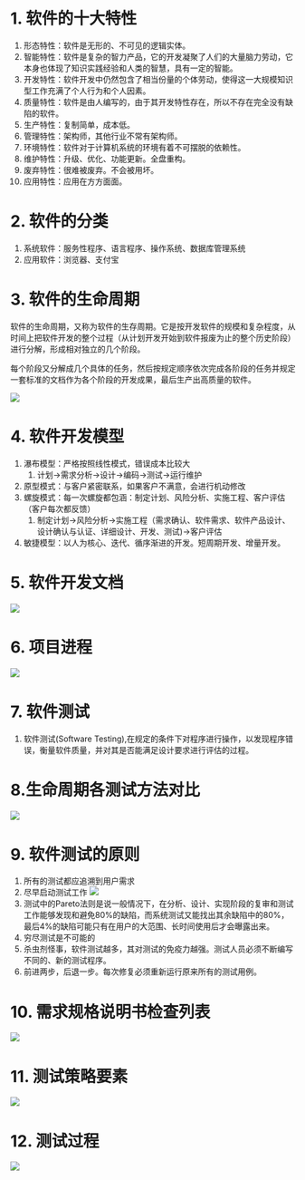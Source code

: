 # 1. 软件的十大特性

1. 形态特性：软件是无形的、不可见的逻辑实体。
2. 智能特性：软件是复杂的智力产品，它的开发凝聚了人们的大量脑力劳动，它本身也体现了知识实践经验和人类的智慧，具有一定的智能。
3. 开发特性：软件开发中仍然包含了相当份量的个体劳动，使得这一大规模知识型工作充满了个人行为和个人因素。
4. 质量特性：软件是由人编写的，由于其开发特性存在，所以不存在完全没有缺陷的软件。
5. 生产特性：复制简单，成本低。
6. 管理特性：架构师，其他行业不常有架构师。
7. 环境特性：软件对于计算机系统的环境有着不可摆脱的依赖性。
8. 维护特性：升级、优化、功能更新。全盘重构。
9. 废弃特性：很难被废弃。不会被用坏。
10. 应用特性：应用在方方面面。

# 2. 软件的分类
1. 系统软件：服务性程序、语言程序、操作系统、数据库管理系统
2. 应用软件：浏览器、支付宝

# 3. 软件的生命周期

软件的生命周期，又称为软件的生存周期。它是按开发软件的规模和复杂程度，从时间上把软件开发的整个过程（从计划开发开始到软件报废为止的整个历史阶段）进行分解，形成相对独立的几个阶段。

每个阶段又分解成几个具体的任务，然后按规定顺序依次完成各阶段的任务并规定一套标准的文档作为各个阶段的开发成果，最后生产出高质量的软件。

![](../youdaonote-images/Pasted%20image%2020231120220902.png)

# 4. 软件开发模型
1. 瀑布模型：严格按照线性模式，错误成本比较大
	1. 计划->需求分析->设计->编码->测试->运行维护
2. 原型模式：与客户紧密联系，如果客户不满意，会进行机动修改
3. 螺旋模式：每一次螺旋都包涵：制定计划、风险分析、实施工程、客户评估（客户每次都反馈）
	1. 制定计划→风险分析→实施工程（需求确认、软件需求、软件产品设计、设计确认与认证、详细设计、开发、测试)→客户评估
4. 敏捷模型：以人为核心、迭代、循序渐进的开发。短周期开发、增量开发。

# 5. 软件开发文档

![](../youdaonote-images/Pasted%20image%2020231120230441.png)

# 6. 项目进程

![](../youdaonote-images/Pasted%20image%2020231121000712.png)

# 7. 软件测试
1. 软件测试(Software Testing),在规定的条件下对程序进行操作，以发现程序错误，衡量软件质量，并对其是否能满足设计要求进行评估的过程。

# 8.生命周期各测试方法对比

![](../youdaonote-images/Pasted%20image%2020231121114903.png)

# 9. 软件测试的原则

1. 所有的测试都应追溯到用户需求
2. 尽早启动测试工作
![](../youdaonote-images/Pasted%20image%2020231121165846.png)
3. 测试中的Pareto法则是说一般情况下，在分析、设计、实现阶段的复审和测试工作能够发现和避免80%的缺陷，而系统测试又能找出其余缺陷中的80%，最后4%的缺陷可能只有在用户的大范围、长时间使用后才会曝露出来。
4. 穷尽测试是不可能的
5. 杀虫剂怪事，软件测试越多，其对测试的免疫力越强。测试人员必须不断编写不同的、新的测试程序。
6. 前进两步，后退一步。每次修复必须重新运行原来所有的测试用例。

# 10. 需求规格说明书检查列表

![](../youdaonote-images/Pasted%20image%2020231121203523.png)

# 11. 测试策略要素

![](../youdaonote-images/Pasted%20image%2020231121211751.png)

# 12. 测试过程

![](../youdaonote-images/Pasted%20image%2020231121215028.png)

